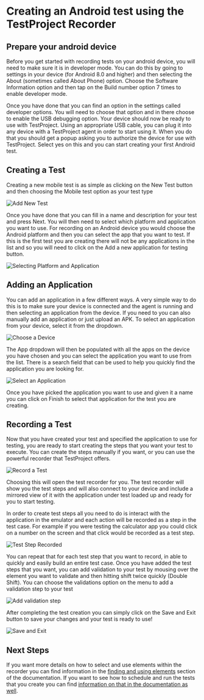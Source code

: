 # Creating an Android test using the TestProject Recorder

## Prepare your android device

Before you get started with recording tests on your android device, you will need to make sure it is in developer mode. You can do this by going to settings in your device \(for Android 8.0 and higher\) and then selecting the About \(sometimes called About Phone\) option.  Choose the Software Information option and then tap on the Build number option 7 times to enable developer mode.

Once you have done that you can find an option in the settings called developer options. You will need to choose that option and in there choose to enable the USB debugging option. Your device should now be ready to use with TestProject. Using an appropriate USB cable, you can plug it into any device with a TestProject agent in order to start using it. When you do that you should get a popup asking you to authorize the device for use with TestProject. Select yes on this and you can start creating your first Android test.

## Creating a Test

Creating a new mobile test is as simple as clicking on the New Test button and then choosing the Mobile test option as your test type

![Add New Test](../../.gitbook/assets/image%20%2813%29.png)

Once you have done that you can fill in a name and description for your test and press Next.  You will then need to select which platform and application you want to use. For recording on an Android device you would choose the Android platform and then you can select the app that you want to test.  If this is the first test you are creating there will not be any applications in the list and so you will need to click on the Add a new application for testing button.

![Selecting Platform and Application](../../.gitbook/assets/image%20%2823%29.png)

## Adding an Application

You can add an application in a few different ways. A very simple way to do this is to make sure your device is connected and the agent is running and then selecting an application from the device. If you need to you can also manually add an application or just upload an APK. To select an application from your device, select it from the dropdown.

![Choose a Device](../../.gitbook/assets/image%20%2860%29.png)

The App dropdown will then be populated with all the apps on the device you have chosen and you can select the application you want to use from the list. There is a search field that can be used to help you quickly find the application you are looking for.

![Select an Application](../../.gitbook/assets/image%20%2854%29.png)

Once you have picked the application you want to use and given it a name you can click on Finish to select that application for the test you are creating.

## Recording a Test

Now that you have created your test and specified the application to use for testing, you are ready to start creating the steps that you want your test to execute. You can create the steps manually if you want, or you can use the powerful recorder that TestProject offers.

![Record a Test](../../.gitbook/assets/image%20%2857%29.png)

Choosing this will open the test recorder for you. The test recorder will show you the test steps and will also connect to your device and include a mirrored view of it with the application under test loaded up and ready for you to start testing.

In order to create test steps all you need to do is interact with the application in the emulator and each action will be recorded as a step in the test case. For example if you were testing the calculator app you could click on a number on the screen and that click would be recorded as a test step. 

![Test Step Recorded](../../.gitbook/assets/image%20%286%29.png)

You can repeat that for each test step that you want to record, in able to quickly and easily build an entire test case. Once you have added the test steps that you want, you can add validation to your test by mousing over the element you want to validate and then hitting shift twice quickly \(Double Shift\). You can choose the validations option on the menu to add a validation step to your test

![Add validation step](../../.gitbook/assets/image%20%2830%29.png)

After completing the test creation you can simply click on the Save and Exit button to save your changes and your test is ready to use!

![Save and Exit](../../.gitbook/assets/image%20%2862%29.png)

## Next Steps

If you want more details on how to select and use elements within the recorder you can find information in the [finding and using elements](../finding-and-using-elements/) section of the documentation. If you want to see how to schedule and run the tests that you create you can find [information on that in the documentation as well](../../schedule-and-run-tests/create-and-schedule-jobs.md).

